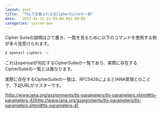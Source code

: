 ```yaml
---
layout: post
title:  "TSLで定義される全CipherSuiteの一覧"
date:   2017-01-31 21:59:00.001 09:00
categories: system-dev
---
```


Cipher Suiteの説明はさて置き、一覧を見るために以下のコマンドを使用する例が多々見受けられます。 

```bash
$ openssl ciphers -v
```

これはopensslが対応するCipherSuiteの一覧であり、実際に存在するCipherSuiteの一覧とは異なります。 

実際に存在するCipherSuiteの一覧は、RFC5426によるとIANA管理とのことで、下記URLがマスターです。 

[http://www.iana.org/assignments/tls-parameters/tls-parameters.xhtml#tls-parameters-4](http://www.iana.org/assignments/tls-parameters/tls-parameters.xhtml#tls-parameters-4)
